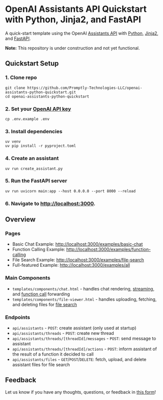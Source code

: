 # OpenAI Assistants API Quickstart with Python, Jinja2, and FastAPI

A quick-start template using the OpenAI [Assistants API](https://platform.openai.com/docs/assistants/overview) with [Python](https://www.python.org/), [Jinja2](https://jinja.palletsprojects.com/en/3.1.x/), and [FastAPI](https://fastapi.tiangolo.com/).

**Note:** This repository is under construction and not yet functional.

## Quickstart Setup

### 1. Clone repo

```shell
git clone https://github.com/Promptly-Technologies-LLC/openai-assistants-python-quickstart.git
cd openai-assistants-python-quickstart
```

### 2. Set your [OpenAI API key](https://platform.openai.com/api-keys)

```shell
cp .env.example .env
```

### 3. Install dependencies

```shell
uv venv
uv pip install -r pyproject.toml
```

### 4. Create an assistant

```shell
uv run create_assistant.py
```

### 5. Run the FastAPI server

```shell
uv run uvicorn main:app --host 0.0.0.0 --port 8000 --reload
```

### 6. Navigate to [http://localhost:3000](http://localhost:3000).

## Overview

### Pages

- Basic Chat Example: [http://localhost:3000/examples/basic-chat](http://localhost:3000/examples/basic-chat)
- Function Calling Example: [http://localhost:3000/examples/function-calling](http://localhost:3000/examples/function-calling)
- File Search Example: [http://localhost:3000/examples/file-search](http://localhost:3000/examples/file-search)
- Full-featured Example: [http://localhost:3000/examples/all](http://localhost:3000/examples/all)

### Main Components

- `templates/components/chat.html` - handles chat rendering, [streaming](https://platform.openai.com/docs/assistants/overview?context=with-streaming), and [function call](https://platform.openai.com/docs/assistants/tools/function-calling/quickstart?context=streaming&lang=node.js) forwarding
- `templates/components/file-viewer.html` - handles uploading, fetching, and deleting files for [file search](https://platform.openai.com/docs/assistants/tools/file-search)

### Endpoints

- `api/assistants` - `POST`: create assistant (only used at startup)
- `api/assistants/threads` - `POST`: create new thread
- `api/assistants/threads/[threadId]/messages` - `POST`: send message to assistant
- `api/assistants/threads/[threadId]/actions` - `POST`: inform assistant of the result of a function it decided to call
- `api/assistants/files` - `GET`/`POST`/`DELETE`: fetch, upload, and delete assistant files for file search

## Feedback

Let us know if you have any thoughts, questions, or feedback in [this form](https://docs.google.com/forms/d/e/1FAIpQLScn_RSBryMXCZjCyWV4_ebctksVvQYWkrq90iN21l1HLv3kPg/viewform?usp=sf_link)!
